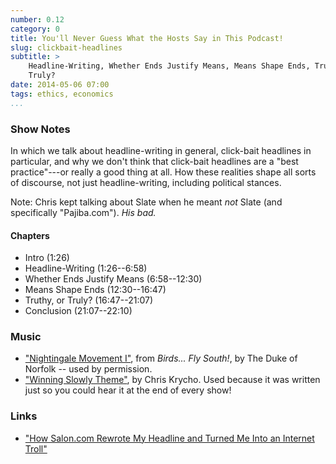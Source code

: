 ```yaml
---
number: 0.12
category: 0
title: You'll Never Guess What the Hosts Say in This Podcast!
slug: clickbait-headlines
subtitle: >
    Headline-Writing, Whether Ends Justify Means, Means Shape Ends, Truthy, or
    Truly?
date: 2014-05-06 07:00
tags: ethics, economics
...
```


### Show Notes

In which we talk about headline-writing in general, click-bait headlines in
particular, and why we don't think that click-bait headlines are a "best
practice"---or really a good thing at all. How these realities shape all sorts
of discourse, not just headline-writing, including political stances.

Note: Chris kept talking about Slate when he meant *not* Slate (and specifically
"Pajiba.com"). *His bad.*

#### Chapters

  - Intro (1:26)
  - Headline-Writing (1:26--6:58)
  - Whether Ends Justify Means (6:58--12:30)
  - Means Shape Ends (12:30--16:47)
  - Truthy, or Truly? (16:47--21:07)
  - Conclusion (21:07--22:10)

### Music

  - ["Nightingale Movement I"][mvt I], from _Birds... Fly South!_, by The Duke
    of Norfolk -- used by permission.
  - ["Winning Slowly Theme"](//soundcloud.com/chriskrycho/winning-slowly),
    by Chris Krycho. Used because it was written just so you could hear it at
    the end of every show!

[mvt I]: //thedukeofnorfolk.bandcamp.com/album/birds-fly-south

### Links

  - ["How Salon.com Rewrote My Headline and Turned Me Into an Internet Troll"][troll]

[troll]: //www.pajiba.com/think_pieces/how-saloncom-rewrote-my-headline-and-turned-me-into-an-internet-troll.php
